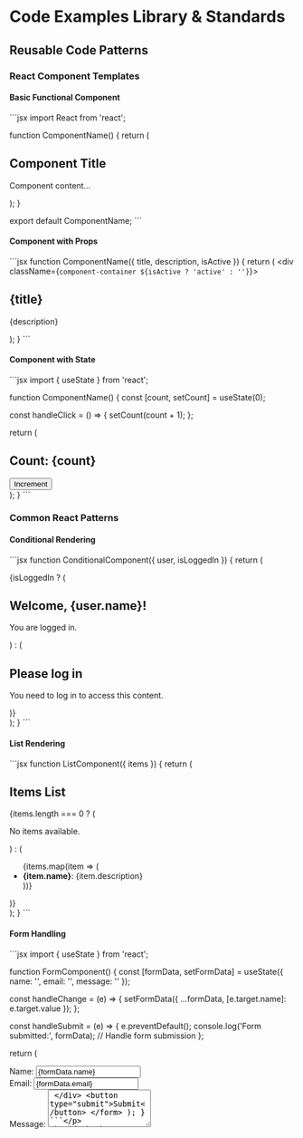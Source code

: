 # Code Examples Library & Standards

## Reusable Code Patterns

### React Component Templates

#### Basic Functional Component
\`\`\`jsx
import React from 'react';

function ComponentName() {
  return (
    <div className="component-container">
      <h2>Component Title</h2>
      <p>Component content...</p>
    </div>
  );
}

export default ComponentName;
\`\`\`

#### Component with Props
\`\`\`jsx
function ComponentName({ title, description, isActive }) {
  return (
    <div className={`component-container ${isActive ? 'active' : ''}`}>
      <h2>{title}</h2>
      <p>{description}</p>
    </div>
  );
}
\`\`\`

#### Component with State
\`\`\`jsx
import { useState } from 'react';

function ComponentName() {
  const [count, setCount] = useState(0);
  
  const handleClick = () => {
    setCount(count + 1);
  };
  
  return (
    <div className="component-container">
      <h2>Count: {count}</h2>
      <button onClick={handleClick}>Increment</button>
    </div>
  );
}
\`\`\`

### Common React Patterns

#### Conditional Rendering
\`\`\`jsx
function ConditionalComponent({ user, isLoggedIn }) {
  return (
    <div>
      {isLoggedIn ? (
        <div>
          <h2>Welcome, {user.name}!</h2>
          <p>You are logged in.</p>
        </div>
      ) : (
        <div>
          <h2>Please log in</h2>
          <p>You need to log in to access this content.</p>
        </div>
      )}
    </div>
  );
}
\`\`\`

#### List Rendering
\`\`\`jsx
function ListComponent({ items }) {
  return (
    <div>
      <h2>Items List</h2>
      {items.length === 0 ? (
        <p>No items available.</p>
      ) : (
        <ul>
          {items.map(item => (
            <li key={item.id}>
              <strong>{item.name}</strong>: {item.description}
            </li>
          ))}
        </ul>
      )}
    </div>
  );
}
\`\`\`

#### Form Handling
\`\`\`jsx
import { useState } from 'react';

function FormComponent() {
  const [formData, setFormData] = useState({
    name: '',
    email: '',
    message: ''
  });
  
  const handleChange = (e) => {
    setFormData({
      ...formData,
      [e.target.name]: e.target.value
    });
  };
  
  const handleSubmit = (e) => {
    e.preventDefault();
    console.log('Form submitted:', formData);
    // Handle form submission
  };
  
  return (
    <form onSubmit={handleSubmit}>
      <div>
        <label htmlFor="name">Name:</label>
        <input
          type="text"
          id="name"
          name="name"
          value={formData.name}
          onChange={handleChange}
          required
        />
      </div>
      <div>
        <label htmlFor="email">Email:</label>
        <input
          type="email"
          id="email"
          name="email"
          value={formData.email}
          onChange={handleChange}
          required
        />
      </div>
      <div>
        <label htmlFor="message">Message:</label>
        <textarea
          id="message"
          name="message"
          value={formData.message}
          onChange={handleChange}
          rows="4"
          required
        />
      </div>
      <button type="submit">Submit</button>
    </form>
  );
}
\`\`\`

### Hook Examples

#### useState Hook
\`\`\`jsx
import { useState } from 'react';

function CounterExample() {
  // State for a simple counter
  const [count, setCount] = useState(0);
  
  // State for an object
  const [user, setUser] = useState({
    name: '',
    age: 0
  });
  
  // State for an array
  const [items, setItems] = useState([]);
  
  const increment = () => setCount(count + 1);
  const decrement = () => setCount(count - 1);
  
  const updateUser = (newName) => {
    setUser({
      ...user,
      name: newName
    });
  };
  
  const addItem = (newItem) => {
    setItems([...items, newItem]);
  };
  
  return (
    <div>
      <h2>Counter: {count}</h2>
      <button onClick={increment}>+</button>
      <button onClick={decrement}>-</button>
    </div>
  );
}
\`\`\`

#### useEffect Hook
\`\`\`jsx
import { useState, useEffect } from 'react';

function DataFetchingExample() {
  const [data, setData] = useState(null);
  const [loading, setLoading] = useState(true);
  const [error, setError] = useState(null);
  
  useEffect(() => {
    const fetchData = async () => {
      try {
        setLoading(true);
        const response = await fetch('/api/data');
        if (!response.ok) {
          throw new Error('Failed to fetch data');
        }
        const result = await response.json();
        setData(result);
      } catch (err) {
        setError(err.message);
      } finally {
        setLoading(false);
      }
    };
    
    fetchData();
  }, []); // Empty dependency array means this runs once on mount
  
  if (loading) return <div>Loading...</div>;
  if (error) return <div>Error: {error}</div>;
  
  return (
    <div>
      <h2>Data:</h2>
      <pre>{JSON.stringify(data, null, 2)}</pre>
    </div>
  );
}
\`\`\`

#### Custom Hook
\`\`\`jsx
import { useState, useEffect } from 'react';

// Custom hook for local storage
function useLocalStorage(key, initialValue) {
  const [storedValue, setStoredValue] = useState(() => {
    try {
      const item = window.localStorage.getItem(key);
      return item ? JSON.parse(item) : initialValue;
    } catch (error) {
      console.error(`Error reading localStorage key "${key}":`, error);
      return initialValue;
    }
  });
  
  const setValue = (value) => {
    try {
      setStoredValue(value);
      window.localStorage.setItem(key, JSON.stringify(value));
    } catch (error) {
      console.error(`Error setting localStorage key "${key}":`, error);
    }
  };
  
  return [storedValue, setValue];
}

// Usage example
function LocalStorageExample() {
  const [name, setName] = useLocalStorage('name', '');
  
  return (
    <div>
      <input
        type="text"
        placeholder="Enter your name"
        value={name}
        onChange={(e) => setName(e.target.value)}
      />
      <p>Hello, {name}!</p>
    </div>
  );
}
\`\`\`

## Progressive Example Sets

### Beginner Level Examples

#### Simple Button Component
\`\`\`jsx
function SimpleButton() {
  const handleClick = () => {
    alert('Button clicked!');
  };
  
  return (
    <button onClick={handleClick}>
      Click Me
    </button>
  );
}
\`\`\`

#### Display Component
\`\`\`jsx
function WelcomeMessage({ name }) {
  return (
    <div>
      <h1>Welcome, {name}!</h1>
      <p>Thanks for joining us.</p>
    </div>
  );
}
\`\`\`

### Intermediate Level Examples

#### Toggle Component
\`\`\`jsx
function ToggleSwitch() {
  const [isOn, setIsOn] = useState(false);
  
  const toggle = () => {
    setIsOn(!isOn);
  };
  
  return (
    <div>
      <button 
        onClick={toggle}
        style={{
          backgroundColor: isOn ? 'green' : 'red',
          color: 'white',
          padding: '10px 20px',
          border: 'none',
          borderRadius: '5px'
        }}
      >
        {isOn ? 'ON' : 'OFF'}
      </button>
    </div>
  );
}
\`\`\`

#### Input with Validation
\`\`\`jsx
function ValidatedInput() {
  const [email, setEmail] = useState('');
  const [isValid, setIsValid] = useState(true);
  
  const validateEmail = (email) => {
    const emailRegex = /^[^\s@]+@[^\s@]+\.[^\s@]+$/;
    return emailRegex.test(email);
  };
  
  const handleChange = (e) => {
    const value = e.target.value;
    setEmail(value);
    setIsValid(validateEmail(value));
  };
  
  return (
    <div>
      <input
        type="email"
        value={email}
        onChange={handleChange}
        placeholder="Enter your email"
        style={{
          border: isValid ? '1px solid green' : '1px solid red',
          padding: '8px'
        }}
      />
      {!isValid && <p style={{ color: 'red' }}>Please enter a valid email</p>}
    </div>
  );
}
\`\`\`

### Advanced Level Examples

#### Todo List Component
\`\`\`jsx
function TodoList() {
  const [todos, setTodos] = useState([]);
  const [inputValue, setInputValue] = useState('');
  
  const addTodo = () => {
    if (inputValue.trim()) {
      setTodos([
        ...todos,
        {
          id: Date.now(),
          text: inputValue,
          completed: false
        }
      ]);
      setInputValue('');
    }
  };
  
  const toggleTodo = (id) => {
    setTodos(todos.map(todo =>
      todo.id === id 
        ? { ...todo, completed: !todo.completed }
        : todo
    ));
  };
  
  const deleteTodo = (id) => {
    setTodos(todos.filter(todo => todo.id !== id));
  };
  
  return (
    <div>
      <div>
        <input
          type="text"
          value={inputValue}
          onChange={(e) => setInputValue(e.target.value)}
          placeholder="Add a new todo..."
        />
        <button onClick={addTodo}>Add</button>
      </div>
      
      <ul>
        {todos.map(todo => (
          <li key={todo.id}>
            <span 
              style={{ 
                textDecoration: todo.completed ? 'line-through' : 'none',
                cursor: 'pointer'
              }}
              onClick={() => toggleTodo(todo.id)}
            >
              {todo.text}
            </span>
            <button onClick={() => deleteTodo(todo.id)}>Delete</button>
          </li>
        ))}
      </ul>
    </div>
  );
}
\`\`\`

## Context Examples

### Simple Context
\`\`\`jsx
import { createContext, useContext, useState } from 'react';

// Create context
const ThemeContext = createContext();

// Provider component
function ThemeProvider({ children }) {
  const [theme, setTheme] = useState('light');
  
  const toggleTheme = () => {
    setTheme(theme === 'light' ? 'dark' : 'light');
  };
  
  return (
    <ThemeContext.Provider value={{ theme, toggleTheme }}>
      {children}
    </ThemeContext.Provider>
  );
}

// Custom hook to use context
function useTheme() {
  const context = useContext(ThemeContext);
  if (!context) {
    throw new Error('useTheme must be used within a ThemeProvider');
  }
  return context;
}

// Component using context
function ThemedButton() {
  const { theme, toggleTheme } = useTheme();
  
  return (
    <button 
      onClick={toggleTheme}
      style={{
        backgroundColor: theme === 'light' ? 'white' : 'black',
        color: theme === 'light' ? 'black' : 'white'
      }}
    >
      Toggle Theme (Current: {theme})
    </button>
  );
}
\`\`\`

## Error Handling Examples

### Error Boundary
\`\`\`jsx
class ErrorBoundary extends React.Component {
  constructor(props) {
    super(props);
    this.state = { hasError: false };
  }
  
  static getDerivedStateFromError(error) {
    return { hasError: true };
  }
  
  componentDidCatch(error, errorInfo) {
    console.error('Error caught by boundary:', error, errorInfo);
  }
  
  render() {
    if (this.state.hasError) {
      return (
        <div>
          <h2>Something went wrong.</h2>
          <p>Please try refreshing the page.</p>
        </div>
      );
    }
    
    return this.props.children;
  }
}
\`\`\`

### Try-Catch in Components
\`\`\`jsx
function DataComponent() {
  const [data, setData] = useState(null);
  const [error, setError] = useState(null);
  
  const fetchData = async () => {
    try {
      const response = await fetch('/api/data');
      if (!response.ok) {
        throw new Error(`HTTP error! status: ${response.status}`);
      }
      const result = await response.json();
      setData(result);
      setError(null);
    } catch (err) {
      setError(err.message);
      setData(null);
    }
  };
  
  useEffect(() => {
    fetchData();
  }, []);
  
  if (error) {
    return <div>Error: {error}</div>;
  }
  
  return (
    <div>
      {data ? <pre>{JSON.stringify(data, null, 2)}</pre> : 'Loading...'}
    </div>
  );
}
\`\`\`

## Code Quality Standards

### Best Practices Checklist
- [ ] Use descriptive variable and function names
- [ ] Include meaningful comments
- [ ] Handle edge cases (empty arrays, null values, etc.)
- [ ] Use proper error handling
- [ ] Follow consistent code formatting
- [ ] Use TypeScript when appropriate
- [ ] Include PropTypes or TypeScript types
- [ ] Avoid nested ternary operators
- [ ] Keep components small and focused
- [ ] Use custom hooks for reusable logic

### Common Patterns to Avoid
\`\`\`jsx
// ❌ Avoid - directly mutating state
const [items, setItems] = useState([]);
items.push(newItem); // Wrong!

// ✅ Correct - using spread operator
setItems([...items, newItem]);

// ❌ Avoid - missing key prop
{items.map(item => <div>{item.name}</div>)}

// ✅ Correct - include key prop
{items.map(item => <div key={item.id}>{item.name}</div>)}

// ❌ Avoid - inline object creation in render
<Component style={{ color: 'red' }} />

// ✅ Better - define styles outside render
const styles = { color: 'red' };
<Component style={styles} />
\`\`\`

This library provides tested, reusable code examples that can be referenced and adapted for different learning contexts while maintaining high quality and educational value.
